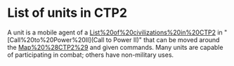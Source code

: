 # List of units in CTP2

A unit is a mobile agent of a [List%20of%20civilizations%20in%20CTP2](civilization) in "[Call%20to%20Power%20II](Call to Power II)" that can be moved around the [Map%20%28CTP2%29](map) and given commands. Many units are capable of participating in combat; others have non-military uses.